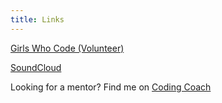 ```yaml
---
title: Links
---
```


[Girls Who Code (Volunteer)](https://girlswhocode.umn.edu/thank-you-sponsors-and-partners-girls-who-code-umn)

[SoundCloud](https://soundcloud.com/joeroskopf)

Looking for a mentor? Find me on [Coding Coach](https://mentors.codingcoach.io/?name=Joseph%20Roskopf)